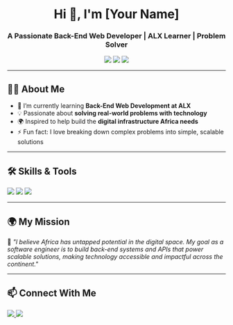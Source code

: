 <!-- Profile Header with Banner -->
<h1 align="center">Hi 👋, I'm [Your Name]</h1>
<h3 align="center">A Passionate Back-End Web Developer | ALX Learner | Problem Solver</h3>

<p align="center">
  <img src="https://img.shields.io/badge/Focus-Backend%20APIs-blue" />
  <img src="https://img.shields.io/badge/Goal-Building%20Africa's%20Digital%20Infrastructure-green" />
  <img src="https://img.shields.io/badge/Learning-ALX%20SE%20Program-orange" />
</p>

---

<!-- About Me -->
## 🙋‍♂️ About Me  

- 🌱 I’m currently learning **Back-End Web Development at ALX**
- 💡 Passionate about **solving real-world problems with technology**
- 🌍 Inspired to help build the **digital infrastructure Africa needs**
- ⚡ Fun fact: I love breaking down complex problems into simple, scalable solutions

---

<!-- Skills -->
## 🛠️ Skills & Tools  

<p align="left">
  <img src="https://img.shields.io/badge/Code-Python-blue" />
  <img src="https://img.shields.io/badge/Database-PostgreSQL-green" />
  <img src="https://img.shields.io/badge/Database-MySQL-orange" />
</p>

---

<!-- Inspiration & Mission -->
## 🌍 My Mission  

💭 *"I believe Africa has untapped potential in the digital space. My goal as a software engineer is to build back-end systems and APIs that power scalable solutions, making technology accessible and impactful across the continent."*

---

<!-- Contact -->
## 📫 Connect With Me  

<p align="left">
  <a href="https://www.linkedin.com/in/benjamin-ampadu-0a471427a?lipi=urn%3Ali%3Apage%3Ad_flagship3_profile_view_base_contact_details%3BlsFiS80tTfGzKToHsHxYsg%3D%3D" target="_blank">
    <img src="https://img.shields.io/badge/LinkedIn-Profile-blue?logo=linkedin" />
  </a>
  <a href="mailto:ampadubenjaminkesse@gmail.com">
    <img src="https://img.shields.io/badge/Email-Contact%20Me-red?logo=gmail" />
  </a>
</p>

